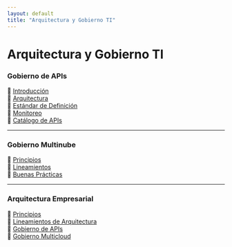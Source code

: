 ```yaml
---
layout: default
title: "Arquitectura y Gobierno TI"
---
```


# Arquitectura y Gobierno TI  

### Gobierno de APIs  
📌 [Introducción](pages/apis.md)  
📌 [Arquitectura](pages/apis.md)  
📌 [Estándar de Definición](pages/apis.md)  
📌 [Monitoreo](pages/apis.md)  
📌 [Catálogo de APIs](pages/apis.md)  

---

### Gobierno Multinube  
📌 [Principios](pages/multinube.md)  
📌 [Lineamientos](pages/multinube.md)  
📌 [Buenas Prácticas](pages/multinube.md)  

---

### Arquitectura Empresarial  
📌 [Principios](pages/arquitectura.md)  
📌 [Lineamientos de Arquitectura](pages/arquitectura.md)  
📌 [Gobierno de APIs](pages/arquitectura.md)  
📌 [Gobierno Multicloud](pages/arquitectura.md)  

